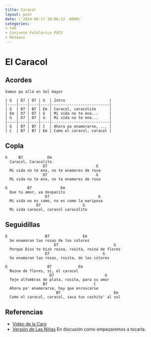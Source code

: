 ```yaml
---
title: Caracol
layout: post
date: \'2024-06-17 18:08:12 -0000\'
categories:
- tab
- Conjunto Folklórico PUCV
- Retazos
---
```


# El Caracol

## Acordes

~~~
Vamos pa allá en Sol mayor

| G  | D7 | D7 | G  | Intro                    |
|----|----|----|----|--------------------------|
| G  | B7 | B7 | Em | Caracol, caracolito      |
| Em | D7 | D7 | G  | Mi vida no te ena...     |
| G  | D7 | D7 | G  | Mi vida no te ena...     |
|----|----|----|----|--------------------------|
| G  | B7 | B7 | C  | Ahora pa enamorarse, ... |
| C  | B7 | B7 | Em | Como el caracol, caracol |
~~~

## Copla

~~~
G     B7           Em
  Caracol, Caracolito.
                 D7                      G
  Mi vida no te ena, no te enamores de rosa
                 D7                      G
  Mi vida no te ena, no te enamores de rosa
~~~

~~~
G         B7             Em
  Que tu amor, va despacito
                  D7                      G
  Mi vida no es como, no es como la mariposa
              D7                   G
  Mi vida caracol, caracol caracolito
~~~

## Seguidillas

~~~
G                 B7               Em
  Se enamoran las rosas de los colores
                      D7                         G
  Porque Dios te hizo reina, rosita, reina de flores
                  D7                        G
  Se enamoran las rosas, rosita, de los colores
~~~

~~~
G                  B7            Em
  Reina de flores, si, el caracol
                    D7                       G
  Teje alfombras de plata, rosita, para su amor
                 B7                     C
  Ahora pa' enamorarse, hay que enroscarse
                       B7                        Em
  Como el caracol, caracol, saca tus cachito' al sol
~~~

## Referencias

- [Video de la Caro](https://www.facebook.com/carolina.escobarhernandez/videos/10217110243809157?_rdc=1&_rdr)
- [Versión de Las Niñas](https://www.youtube.com/watch?v=6oKJfJ_016c) En discusión como empezaremos a tocarla.

